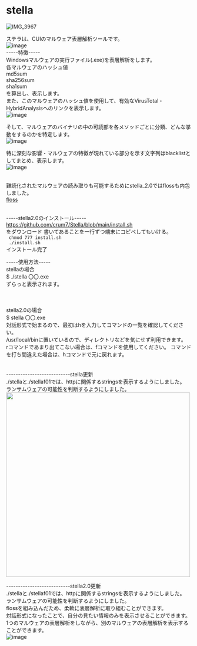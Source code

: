  
# stella

![IMG_3967](https://user-images.githubusercontent.com/72499679/145994187-c051ef3b-2f6c-45c5-a167-fb1ebb03adc2.jpg)

ステラは、CUIのマルウェア表層解析ツールです。<br>
![image](https://user-images.githubusercontent.com/72499679/145970551-f61db31d-63f3-4b66-817c-0851755b48f0.png)
<br>
-----特徴-----<br>
Windowsマルウェアの実行ファイル(.exe)を表層解析をします。<br>
各マルウェアのハッシュ値<br>
md5sum<br>
sha256sum<br>
sha1sum<br>
を算出し、表示します。<br>
また、このマルウェアのハッシュ値を使用して、有効なVirusTotal・HybridAnalysisへのリンクを表示します。<br>
![image](https://user-images.githubusercontent.com/72499679/145953125-99fed885-bfa9-44be-b8ea-070dfe3e7ba2.png)<br>


そして、マルウェアのバイナリの中の可読部を各メソッドごとに分類、どんな挙動をするのかを特定します。<br>
![image](https://user-images.githubusercontent.com/72499679/145953193-fd97f016-2527-42b9-969f-9ec8aac9315c.png)<br>

特に深刻な影響・マルウェアの特徴が現れている部分を示す文字列はblacklistとしてまとめ、表示します。<br>
![image](https://user-images.githubusercontent.com/72499679/145953303-2db367fb-1033-4e3a-8461-7aaa2b966869.png)<br>
<br>

難読化されたマルウェアの読み取りも可能するためにstella_2.0ではflossも内包しました。<br>
<a href="https://github.com/fireeye/flare-floss">floss</a>
 <br>
 <br>

-----stella2.0のインストール-----<br>
https://github.com/crum7/Stella/blob/main/install.sh<br>
をダウンロード
書いてあることを一行ずつ端末にコピペしてもいける。
<br>
<code>
 chmod 777 install.sh
</code>
 <br>
<code>
./install.sh
</code>
<br>
インストール完了<br>

-----使用方法-----<br>
stellaの場合<br>
$ ./stella 〇〇.exe<br>
ずらっと表示されます。<br>
<br>
<br>
<br>
stella2.0の場合<br>
$ stella 〇〇.exe<br>
対話形式で始まるので、最初はhを入力してコマンドの一覧を確認してください。<br>
/usr/local/binに置いているので、ディレクトリなどを気にせず利用できます。<br>
rコマンドであまり出てこない場合は、fコマンドを使用してください。
コマンドを打ち間違えた場合は、hコマンドで元に戻れます。
<br>
<br>
<br>
---------------------------stella更新<br>
./stellaと./stellaf01では、httpに関係するstringsを表示するようにしました。<br>
ランサムウェアの可能性を判断するようにしました。<br>
<img src="https://user-images.githubusercontent.com/72499679/130217115-7c5a4e03-a8c5-48e4-a184-a8ad12d35682.png" width=500>

---------------------------stella2.0更新<br>
./stellaと./stellaf01では、httpに関係するstringsを表示するようにしました。<br>
ランサムウェアの可能性を判断するようにしました。<br>
flossを組み込んだため、柔軟に表層解析に取り組むことができます。<br>
対話形式になったことで、自分の見たい情報のみを表示させることができます。<br>
1つのマルウェアの表層解析をしながら、別のマルウェアの表層解析を表示することができます。<br>
![image](https://user-images.githubusercontent.com/72499679/145953437-6f0074ce-d29b-4573-a649-7b6f6130ed47.png)

